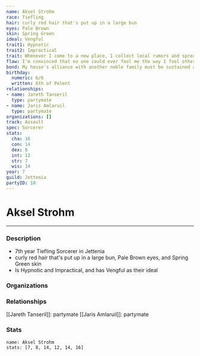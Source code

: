 ```yaml
---
name: Aksel Strohm
race: Tiefling
hair: curly red hair that's put up in a large bun
eyes: Pale Brown
skin: Spring Green
ideal: Vengful
trait1: Hypnotic
trait2: Impractical
trait: Whenever I come to a new place, I collect local rumors and spread gossip.
flaw: I'm convinced that no one could ever fool me the way I fool others.
bond: My house's alliance with another noble family must be sustained at all costs.
birthday:
  numeric: 6/6
  written: 6th of Pelent
relationships:
- name: Jareth Tanseril
  type: partymate
- name: Jaris Amlaruil
  type: partymate
organizations: []
track: Assault
spec: Sorcerer
stats:
  cha: 16
  con: 14
  dex: 8
  int: 12
  str: 7
  wis: 14
year: 7
guild: Jettenia
partyID: 10
---
```

# Aksel Strohm
---
### Description
- 7th year Tiefling Sorcerer in Jettenia
- curly red hair that's put up in a large bun, Pale Brown eyes, and Spring Green skin
- Is Hypnotic and Impractical, and has Vengful as their ideal

### Organizations
### Relationships
[[Jareth Tanseril]]: partymate
[[Jaris Amlaruil]]: partymate
### Stats
```statblock
name: Aksel Strohm
stats: [7, 8, 14, 12, 14, 16]
```
